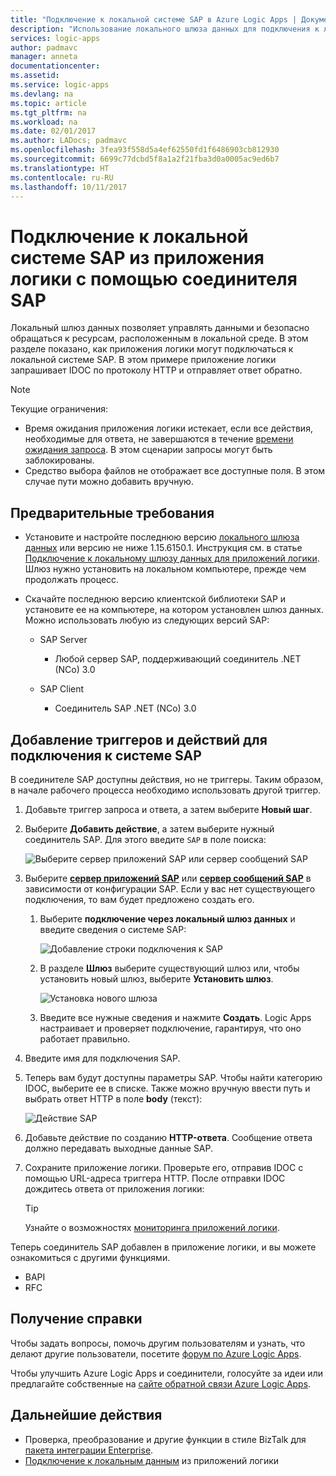```yaml
---
title: "Подключение к локальной системе SAP в Azure Logic Apps | Документация Майкрософт"
description: "Использование локального шлюза данных для подключения к локальной системе SAP в рабочем процессе приложения логики"
services: logic-apps
author: padmavc
manager: anneta
documentationcenter: 
ms.assetid: 
ms.service: logic-apps
ms.devlang: na
ms.topic: article
ms.tgt_pltfrm: na
ms.workload: na
ms.date: 02/01/2017
ms.author: LADocs; padmavc
ms.openlocfilehash: 3fea93f558d5a4ef62550fd1f6486903cb812930
ms.sourcegitcommit: 6699c77dcbd5f8a1a2f21fba3d0a0005ac9ed6b7
ms.translationtype: HT
ms.contentlocale: ru-RU
ms.lasthandoff: 10/11/2017
---
```

# <a name="connect-to-an-on-premises-sap-system-from-logic-apps-with-the-sap-connector"></a>Подключение к локальной системе SAP из приложения логики с помощью соединителя SAP 

Локальный шлюз данных позволяет управлять данными и безопасно обращаться к ресурсам, расположенным в локальной среде. В этом разделе показано, как приложения логики могут подключаться к локальной системе SAP. В этом примере приложение логики запрашивает IDOC по протоколу HTTP и отправляет ответ обратно.    

> [!NOTE]
> Текущие ограничения: 
> - Время ожидания приложения логики истекает, если все действия, необходимые для ответа, не завершаются в течение [времени ожидания запроса](./logic-apps-limits-and-config.md). В этом сценарии запросы могут быть заблокированы. 
> - Средство выбора файлов не отображает все доступные поля. В этом случае пути можно добавить вручную.

## <a name="prerequisites"></a>Предварительные требования

- Установите и настройте последнюю версию [локального шлюза данных](https://www.microsoft.com/download/details.aspx?id=53127) или версию не ниже 1.15.6150.1. Инструкция см. в статье [Подключение к локальному шлюзу данных для приложений логики](http://aka.ms/logicapps-gateway). Шлюз нужно установить на локальном компьютере, прежде чем продолжать процесс.

- Скачайте последнюю версию клиентской библиотеки SAP и установите ее на компьютере, на котором установлен шлюз данных. Можно использовать любую из следующих версий SAP: 
    - SAP Server
        - Любой сервер SAP, поддерживающий соединитель .NET (NCo) 3.0
 
    - SAP Client
        - Соединитель SAP .NET (NCo) 3.0

## <a name="add-triggers-and-actions-for-connecting-to-your-sap-system"></a>Добавление триггеров и действий для подключения к системе SAP

В соединителе SAP доступны действия, но не триггеры. Таким образом, в начале рабочего процесса необходимо использовать другой триггер. 

1. Добавьте триггер запроса и ответа, а затем выберите **Новый шаг**.

2. Выберите **Добавить действие**, а затем выберите нужный соединитель SAP. Для этого введите `SAP` в поле поиска:    

     ![Выберите сервер приложений SAP или сервер сообщений SAP](media/logic-apps-using-sap-connector/sap-action.png)

3. Выберите [**сервер приложений SAP**](https://wiki.scn.sap.com/wiki/display/ABAP/ABAP+Application+Server) или [**сервер сообщений SAP**](http://help.sap.com/saphelp_nw70/helpdata/en/40/c235c15ab7468bb31599cc759179ef/frameset.htm) в зависимости от конфигурации SAP. Если у вас нет существующего подключения, то вам будет предложено создать его.

   1. Выберите **подключение через локальный шлюз данных** и введите сведения о системе SAP:   

       ![Добавление строки подключения к SAP](media/logic-apps-using-sap-connector/picture2.png)  

   2. В разделе **Шлюз** выберите существующий шлюз или, чтобы установить новый шлюз, выберите **Установить шлюз**.

        ![Установка нового шлюза](media/logic-apps-using-sap-connector/install-gateway.png)
  
   3. Введите все нужные сведения и нажмите **Создать**. 
   Logic Apps настраивает и проверяет подключение, гарантируя, что оно работает правильно.

4. Введите имя для подключения SAP.

5. Теперь вам будут доступны параметры SAP. Чтобы найти категорию IDOC, выберите ее в списке. Также можно вручную ввести путь и выбрать ответ HTTP в поле **body** (текст):

     ![Действие SAP](media/logic-apps-using-sap-connector/picture3.png)

6. Добавьте действие по созданию **HTTP-ответа**. Сообщение ответа должно передавать выходные данные SAP.

7. Сохраните приложение логики. Проверьте его, отправив IDOC с помощью URL-адреса триггера HTTP. После отправки IDOC дождитесь ответа от приложения логики:   

     > [!TIP]
     > Узнайте о возможностях [мониторинга приложений логики](../logic-apps/logic-apps-monitor-your-logic-apps.md).

Теперь соединитель SAP добавлен в приложение логики, и вы можете ознакомиться с другими функциями.

- BAPI
- RFC

## <a name="get-help"></a>Получение справки

Чтобы задать вопросы, помочь другим пользователям и узнать, что делают другие пользователи, посетите [форум по Azure Logic Apps](https://social.msdn.microsoft.com/Forums/en-US/home?forum=azurelogicapps).

Чтобы улучшить Azure Logic Apps и соединители, голосуйте за идеи или предлагайте собственные на [сайте обратной связи Azure Logic Apps](http://aka.ms/logicapps-wish).

## <a name="next-steps"></a>Дальнейшие действия

- Проверка, преобразование и другие функции в стиле BizTalk для [пакета интеграции Enterprise](../logic-apps/logic-apps-enterprise-integration-overview.md). 
- [Подключение к локальным данным](../logic-apps/logic-apps-gateway-connection.md) из приложений логики
